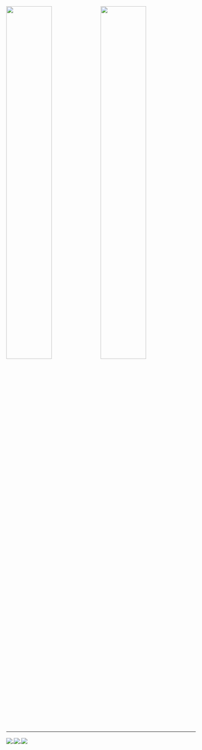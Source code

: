 <picture>
  <img align="center"  width=49% src="https://github-readme-stats-duc8235s-projects.vercel.app/api?username=Duck8223&theme=algolia&show_icons=true&hide=prs,issues,contribs&rank_icon=github" />
</picture>
<picture>
  <img align="center" width=49%  src="https://github-readme-stats-duc8235s-projects.vercel.app/api/top-langs/?username=Duck8223&hide_progress=true&theme=algolia" />
</picture>


***

<a href="https://github.com/Duck8223/AICV_eyeDesease">
    <img align="center"  src="https://github-readme-stats-duc8235s-projects.vercel.app/api/pin/?username=Duck8223&repo=AICV_eyeDesease&show_icons=true&theme=highcontrast" />
</a>
<a href="https://github.com/Duck8223/AICV_30VietNamfood">
  <img align="center" src="https://github-readme-stats-duc8235s-projects.vercel.app/api/pin/?username=Duck8223&repo=AICV_30VietNamfood&show_icons=true&theme=highcontrast" />
</a>
<a href="https://github.com/Duck8223/XAI_3D_leafPotato">
  <img align="center" src="https://github-readme-stats-duc8235s-projects.vercel.app/api/pin/?username=Duck8223&repo=XAI_3D_leafPotato&show_icons=true&theme=highcontrast" />
</a>


<!---
Duck8223/Duck8223 is a ✨ special ✨ repository because its `README.md` (this file) appears on your GitHub profile.
You can click the Preview link to take a look at your changes.
--->
